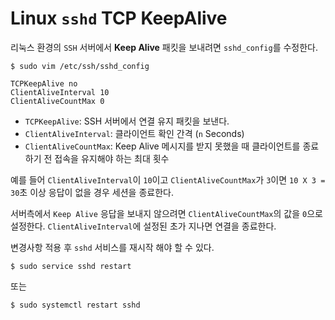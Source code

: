 # Linux `sshd` TCP KeepAlive

리눅스 환경의 `SSH` 서버에서 **Keep Alive** 패킷을 보내려면 `sshd_config`를 수정한다.

```shell
$ sudo vim /etc/ssh/sshd_config
```

```shell
TCPKeepAlive no
ClientAliveInterval 10
ClientAliveCountMax 0
```

- `TCPKeepAlive`: SSH 서버에서 연결 유지 패킷을 보낸다.
- `ClientAliveInterval`: 클라이언트 확인 간격 (`n` Seconds)
- `ClientAliveCountMax`: Keep Alive 메시지를 받지 못했을 때 클라이언트를 종료하기 전 접속을 유지해야 하는 최대 횟수

예를 들어 `ClientAliveInterval`이 `10`이고 `ClientAliveCountMax`가 `3`이면 `10 X 3 = 30`초 이상 응답이 없을 경우 세션을 종료한다.

서버측에서 `Keep Alive` 응답을 보내지 않으려면 `ClientAliveCountMax`의 값을 `0`으로 설정한다. `ClientAliveInterval`에 설정된 초가 지나면 연결을 종료한다.

변경사항 적용 후 `sshd` 서비스를 재시작 해야 할 수 있다.

```shell
$ sudo service sshd restart
```

또는

```shell
$ sudo systemctl restart sshd
```
